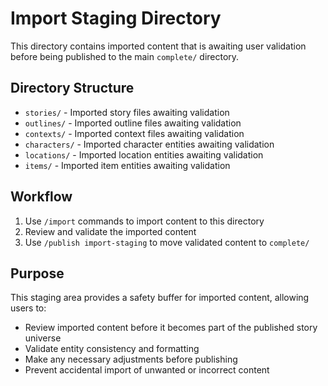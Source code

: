 # Import Staging Directory

This directory contains imported content that is awaiting user validation before being published to the main `complete/` directory.

## Directory Structure

- `stories/` - Imported story files awaiting validation
- `outlines/` - Imported outline files awaiting validation  
- `contexts/` - Imported context files awaiting validation
- `characters/` - Imported character entities awaiting validation
- `locations/` - Imported location entities awaiting validation
- `items/` - Imported item entities awaiting validation

## Workflow

1. Use `/import` commands to import content to this directory
2. Review and validate the imported content
3. Use `/publish import-staging` to move validated content to `complete/`

## Purpose

This staging area provides a safety buffer for imported content, allowing users to:
- Review imported content before it becomes part of the published story universe
- Validate entity consistency and formatting
- Make any necessary adjustments before publishing
- Prevent accidental import of unwanted or incorrect content

